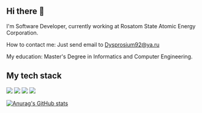 
## Hi there 👋
I'm Software Developer, currently working at Rosatom State Atomiс Energy Corporation.

How to contact me: Just send email to [Dysprosium92@ya.ru](mailto:Dysprosium92@ya.ru)

My education: Master's Degree in Informatics and Computer Engineering.

## My tech stack

![](https://img.shields.io/badge/C%2B%2B-00599C?style=for-the-badge&logo=c%2B%2B&logoColor=white)
![](https://img.shields.io/badge/C-00599C?style=for-the-badge&logo=c&logoColor=white)
![](https://img.shields.io/badge/Python-3776AB?style=for-the-badge&logo=python&logoColor=white)
![](https://img.shields.io/badge/Docker-316192?style=for-the-badge&logo=docker&logoColor=white)

[![Anurag's GitHub stats](https://github-readme-stats.vercel.app/api?username=dosart)](https://github.com/dosart/github-readme-stats)
